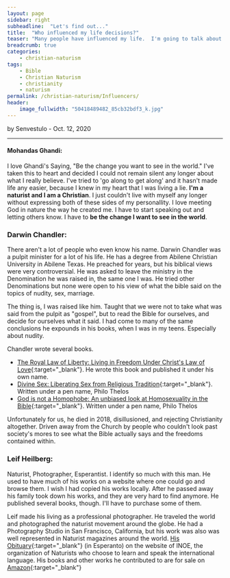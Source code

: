 ```yaml
---
layout: page
sidebar: right
subheadline:  "Let's find out..."
title:  "Who influenced my life decisions?"
teaser: "Many people have influenced my life.  I'm going to talk about the list that's in my 'About' page.  The people who influenced me to admit my life choices, and start this blog."
breadcrumb: true
categories:
    - christian-naturism
tags:
    - Bible
    - Christian Naturism
    - christianity
    - naturism
permalink: /christian-naturism/Influencers/
header:
    image_fullwidth: "50418489482_85cb32bdf3_k.jpg"
---
```

by Senvestulo - Oct. 12, 2020
* * *

#### Mohandas Ghandi:
I love Ghandi's Saying, "Be the change you want to see in the world."  I've taken this to heart and decided I could not remain silent any longer about what I really believe.  I've tried to 'go along to get along' and it hasn't made life any easier, because I knew in my heart that I was living a lie.  **I'm a naturist and I am a Christian**.  I just couldn't live with myself any longer without expressing both of these sides of my personallity. I love meeting God in nature the way he created me.  I have to start speaking out and letting others know.  I have to **be the change I want to see in the world**.

### Darwin Chandler:
There aren't a lot of people who even know his name.  Darwin Chandler was a pulpit minister for a lot of his life.  He has a degree from Abilene Christian University in Abilene Texas.  He preached for years, but his biblical views were very controversial.  He was asked to leave the ministry in the Denomination he was raised in, the same one I was.  He tried other Denominations but none were open to his view of what the bible said on the topics of nudity, sex, marriage.  

The thing is, I was raised like him.  Taught that we were not to take what was said from the pulpit as "gospel", but to read the Bible for ourselves, and decide for ourselves what it said.  I had come to many of the same conclusions he expounds in his books, when I was in my teens.  Especially about nudity.

Chandler wrote several books.  
* [The Royal Law of Liberty: Living in Freedom Under Christ's Law of Love](https://www.amazon.com/Royal-Law-Liberty-Freedom-Christs/dp/141200134X/ref=sr_1_1?dchild=1&keywords=darwin+chandler&qid=1602524496&sr=8-1){:target="_blank"}. He wrote this book and published it under his own name.
* [Divine Sex: Liberating Sex from Religious Tradition](https://www.amazon.com/Divine-Sex-Liberating-Religious-Tradition/dp/1553954009/ref=sr_1_1?dchild=1&keywords=philo+thelos&qid=1602524667&sr=8-1){:target="_blank"}.  Written under a pen name, Philo Thelos
* [God is not a Homophobe: An unbiased look at Homosexuality in the Bible](https://www.amazon.com/God-not-Homophobe-unbiased-Homosexuality/dp/1412020301/ref=sr_1_2?dchild=1&keywords=philo+thelos&qid=1602524667&sr=8-2){:target="_blank"}.  Written under a pen name, Philo Thelos

Unfortunately for us, he died in 2018, disillusioned, and rejecting Christianity altogether.  Driven away from the Church by people who couldn't look past society's mores to see what the Bible actually says and the freedoms contained within.

### Leif Heilberg:
Naturist, Photographer, Esperantist.  I identify so much with this man.  He used to have much of his works on a website where one could go and browse them.  I wish I had copied his works locally.  After he passed away his family took down his works, and they are very hard to find anymore.  He published several books, though.  I'll have to purchase some of them.  

Leif made his living as a professional photographer.  He traveled the world and photographed the naturist movement around the globe.  He had a Photography Studio in San Francisco, California, but his work was also was well represented in Naturist magazines around the world. [His Obituary](https://www.esperanto-naturismo.org/leif-heilberg-forpasis){:target="_blank"} (in Esperanto) on the website of INOE, the organization of Naturists who choose to learn and speak the international language.  His books and other works he contributed to are for sale on [Amazon](https://www.amazon.com/Books-Leif-Heilberg/s?rh=n%3A283155%2Cp_27%3ALeif+Heilberg){:target="_blank"}